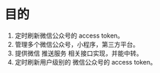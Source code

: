 

# 目的

1. 定时刷新微信公众号的 access token。
1. 管理多个微信公众号，小程序，第三方平台。
1. 提供微信 推送服务 相关接口实现，并能中转。
1. 定时刷新用户级别的 微信公众号的 access token。


